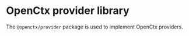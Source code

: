 # OpenCtx provider library

The `@openctx/provider` package is used to implement OpenCtx providers.
